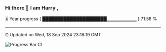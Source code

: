### Hi there 👋 I am Harry , 

⏳ Year progress { █████████████████████▁▁▁▁▁▁▁▁▁ } 71.58 %

---

⏰ Updated on Wed, 18 Sep 2024 23:18:19 GMT

![Progress Bar CI](https://github.com/duykhang68/duykhang68/workflows/Progress%20Bar%20CI/badge.svg)
